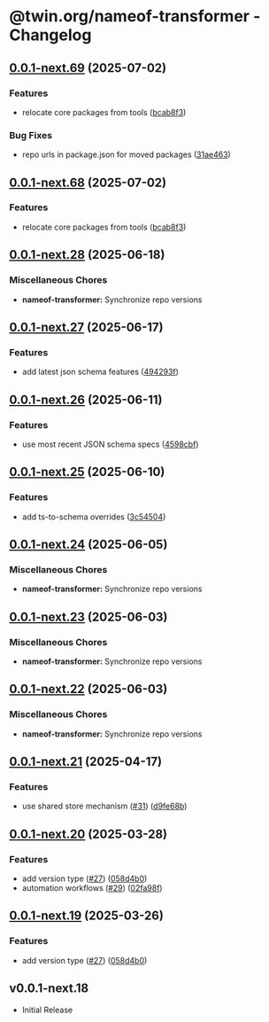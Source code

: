 # @twin.org/nameof-transformer - Changelog

## [0.0.1-next.69](https://github.com/twinfoundation/framework/compare/nameof-transformer-v0.0.1-next.68...nameof-transformer-v0.0.1-next.69) (2025-07-02)


### Features

* relocate core packages from tools ([bcab8f3](https://github.com/twinfoundation/framework/commit/bcab8f3160442ea4fcaf442947462504f3d6a17d))


### Bug Fixes

* repo urls in package.json for moved packages ([31ae463](https://github.com/twinfoundation/framework/commit/31ae463095dfa8c0e48bb5bb12316f1e8abb9a4c))

## [0.0.1-next.68](https://github.com/twinfoundation/framework/compare/nameof-transformer-v0.0.1-next.67...nameof-transformer-v0.0.1-next.68) (2025-07-02)


### Features

* relocate core packages from tools ([bcab8f3](https://github.com/twinfoundation/framework/commit/bcab8f3160442ea4fcaf442947462504f3d6a17d))

## [0.0.1-next.28](https://github.com/twinfoundation/tools/compare/nameof-transformer-v0.0.1-next.27...nameof-transformer-v0.0.1-next.28) (2025-06-18)


### Miscellaneous Chores

* **nameof-transformer:** Synchronize repo versions

## [0.0.1-next.27](https://github.com/twinfoundation/tools/compare/nameof-transformer-v0.0.1-next.26...nameof-transformer-v0.0.1-next.27) (2025-06-17)


### Features

* add latest json schema features ([494293f](https://github.com/twinfoundation/tools/commit/494293f4252b9c7d4a20790ec157fc9d8c96c3d2))

## [0.0.1-next.26](https://github.com/twinfoundation/tools/compare/nameof-transformer-v0.0.1-next.25...nameof-transformer-v0.0.1-next.26) (2025-06-11)


### Features

* use most recent JSON schema specs ([4598cbf](https://github.com/twinfoundation/tools/commit/4598cbf29f7b82dba4a9f3b19f81dfe66f5a6060))

## [0.0.1-next.25](https://github.com/twinfoundation/tools/compare/nameof-transformer-v0.0.1-next.24...nameof-transformer-v0.0.1-next.25) (2025-06-10)


### Features

* add ts-to-schema overrides ([3c54504](https://github.com/twinfoundation/tools/commit/3c5450468eb998204a75576b7791a7ca4027da62))

## [0.0.1-next.24](https://github.com/twinfoundation/tools/compare/nameof-transformer-v0.0.1-next.23...nameof-transformer-v0.0.1-next.24) (2025-06-05)


### Miscellaneous Chores

* **nameof-transformer:** Synchronize repo versions

## [0.0.1-next.23](https://github.com/twinfoundation/tools/compare/nameof-transformer-v0.0.1-next.22...nameof-transformer-v0.0.1-next.23) (2025-06-03)


### Miscellaneous Chores

* **nameof-transformer:** Synchronize repo versions

## [0.0.1-next.22](https://github.com/twinfoundation/tools/compare/nameof-transformer-v0.0.1-next.21...nameof-transformer-v0.0.1-next.22) (2025-06-03)


### Miscellaneous Chores

* **nameof-transformer:** Synchronize repo versions

## [0.0.1-next.21](https://github.com/twinfoundation/tools/compare/nameof-transformer-v0.0.1-next.20...nameof-transformer-v0.0.1-next.21) (2025-04-17)


### Features

* use shared store mechanism ([#31](https://github.com/twinfoundation/tools/issues/31)) ([d9fe68b](https://github.com/twinfoundation/tools/commit/d9fe68b903d1268c7cb3c64772df5cb78fd63667))

## [0.0.1-next.20](https://github.com/twinfoundation/tools/compare/nameof-transformer-v0.0.1-next.19...nameof-transformer-v0.0.1-next.20) (2025-03-28)


### Features

* add version type ([#27](https://github.com/twinfoundation/tools/issues/27)) ([058d4b0](https://github.com/twinfoundation/tools/commit/058d4b0ba9201ea2803e59f25e741788ceb1063f))
* automation workflows ([#29](https://github.com/twinfoundation/tools/issues/29)) ([02fa98f](https://github.com/twinfoundation/tools/commit/02fa98f534d6e5fcfe59eefc2ff0e20bffd9c0f7))

## [0.0.1-next.19](https://github.com/twinfoundation/tools/compare/nameof-transformer-v0.0.1-next.18...nameof-transformer-v0.0.1-next.19) (2025-03-26)


### Features

* add version type ([#27](https://github.com/twinfoundation/tools/issues/27)) ([058d4b0](https://github.com/twinfoundation/tools/commit/058d4b0ba9201ea2803e59f25e741788ceb1063f))

## v0.0.1-next.18

- Initial Release
